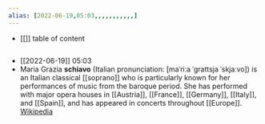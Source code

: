 ```yaml
---
alias: [2022-06-19,05:03,,,,,,,,,,,]
---
```

- [[]]
table of content
```toc
```
- [[2022-06-19]] 05:03
- Maria Grazia **schiavo** (Italian pronunciation: [maˈriːa ˈɡrattsja ˈskjaːvo]) is an Italian classical [[soprano]] who is particularly known for her performances of music from the baroque period. She has performed with major opera houses in [[Austria]], [[France]], [[Germany]], [[Italy]], and [[Spain]], and has appeared in concerts throughout [[Europe]].
[Wikipedia](https://en.wikipedia.org/wiki/Maria%20Grazia%20Schiavo)